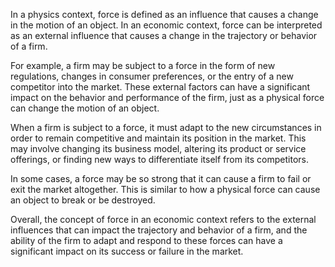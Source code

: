 In a physics context, force is defined as an influence that causes a change in the motion of an object. In an economic context, force can be interpreted as an external influence that causes a change in the trajectory or behavior of a firm.

For example, a firm may be subject to a force in the form of new regulations, changes in consumer preferences, or the entry of a new competitor into the market. These external factors can have a significant impact on the behavior and performance of the firm, just as a physical force can change the motion of an object.

When a firm is subject to a force, it must adapt to the new circumstances in order to remain competitive and maintain its position in the market. This may involve changing its business model, altering its product or service offerings, or finding new ways to differentiate itself from its competitors.

In some cases, a force may be so strong that it can cause a firm to fail or exit the market altogether. This is similar to how a physical force can cause an object to break or be destroyed.

Overall, the concept of force in an economic context refers to the external influences that can impact the trajectory and behavior of a firm, and the ability of the firm to adapt and respond to these forces can have a significant impact on its success or failure in the market.